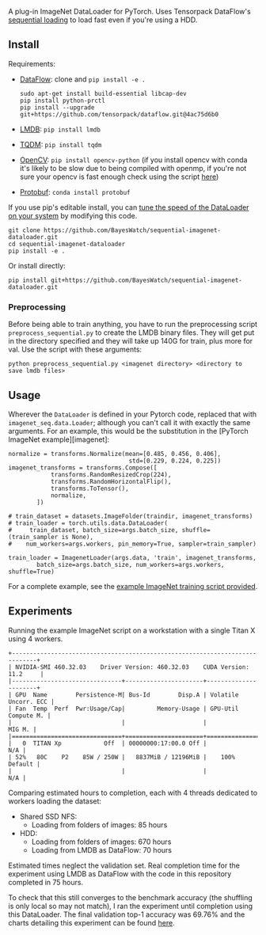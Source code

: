 
A plug-in ImageNet DataLoader for PyTorch. Uses Tensorpack DataFlow's
[sequential loading][seq] to load fast even if you're using a HDD. 

[seq]: http://tensorpack.readthedocs.io/en/latest/tutorial/efficient-dataflow.html#sequential-read

Install
-------

Requirements:

* [DataFlow][]: clone and `pip install -e .`

   ```
   sudo apt-get install build-essential libcap-dev
   pip install python-prctl
   pip install --upgrade git+https://github.com/tensorpack/dataflow.git@4ac75d6b0
   ```

* [LMDB][]: `pip install lmdb`

* [TQDM][]: `pip install tqdm`

* [OpenCV][]: `pip install opencv-python` (if you install opencv with conda it's
likely to be slow due to being compiled with openmp, if you're not sure
your opencv is fast enough check using the script
[here](https://github.com/tensorpack/benchmarks/blob/master/ImageNet/benchmark-opencv-resize.py))

* [Protobuf][]: `conda install protobuf`

[dataflow]: https://github.com/tensorpack/dataflow
[tensorpack]: https://github.com/ppwwyyxx/tensorpack
[lmdb]: https://lmdb.readthedocs.io/en/release/
[tqdm]: https://pypi.python.org/pypi/tqdm
[opencv]: https://pypi.python.org/pypi/opencv-python
[Protobuf]: https://github.com/google/protobuf

If you use pip's editable install, you can [tune the speed of the DataLoader
on your system][tune] by modifying this code.

[tune]: https://tensorpack.readthedocs.io/en/latest/tutorial/performance-tuning.html

```
git clone https://github.com/BayesWatch/sequential-imagenet-dataloader.git
cd sequential-imagenet-dataloader
pip install -e .
```

Or install directly:

```
pip install git+https://github.com/BayesWatch/sequential-imagenet-dataloader.git
```

### Preprocessing

Before being able to train anything, you have to run the preprocessing
script `preprocess_sequential.py` to create the LMDB binary files.  They
will get put in the directory specified and they will take up 140G for
train, plus more for val. Use the script with these arguments:

```
python preprocess_sequential.py <imagenet directory> <directory to save lmdb files>
```

Usage
-----

Wherever the `DataLoader` is defined in your Pytorch code, replaced that
with `imagenet_seq.data.Loader`; although you can't call it with exactly
the same arguments. For an example, this would be the substitution in the
[PyTorch ImageNet example][imagenet]:

```
normalize = transforms.Normalize(mean=[0.485, 0.456, 0.406],
                                  std=[0.229, 0.224, 0.225])
imagenet_transforms = transforms.Compose([
            transforms.RandomResizedCrop(224),
            transforms.RandomHorizontalFlip(),
            transforms.ToTensor(),
            normalize,
        ])

# train_dataset = datasets.ImageFolder(traindir, imagenet_transforms)
# train_loader = torch.utils.data.DataLoader(
#     train_dataset, batch_size=args.batch_size, shuffle=(train_sampler is None),
#    num_workers=args.workers, pin_memory=True, sampler=train_sampler)

train_loader = ImagenetLoader(args.data, 'train', imagenet_transforms,
        batch_size=args.batch_size, num_workers=args.workers, shuffle=True)
```

For a complete example, see the [example ImageNet training
script provided][example].

[example]: ./examples/imagenet/main.py

Experiments
-----------

Running the example ImageNet script on a workstation with a single Titan X
using 4 workers.

```
+-----------------------------------------------------------------------------+
| NVIDIA-SMI 460.32.03    Driver Version: 460.32.03    CUDA Version: 11.2     |
|-------------------------------+----------------------+----------------------+
| GPU  Name        Persistence-M| Bus-Id        Disp.A | Volatile Uncorr. ECC |
| Fan  Temp  Perf  Pwr:Usage/Cap|         Memory-Usage | GPU-Util  Compute M. |
|                               |                      |               MIG M. |
|===============================+======================+======================|
|   0  TITAN Xp            Off  | 00000000:17:00.0 Off |                  N/A |
| 52%   80C    P2    85W / 250W |   8837MiB / 12196MiB |    100%      Default |
|                               |                      |                  N/A |
```

Comparing estimated hours to completion, each with 4 threads dedicated to
workers loading the dataset:

* Shared SSD NFS: 
    * Loading from folders of images: 85 hours
* HDD:
    * Loading from folders of images: 670 hours
    * Loading from LMDB as DataFlow: 70 hours

Estimated times neglect the validation set. Real completion time for the
experiment using LMDB as DataFlow with the code in this repository
completed in 75 hours.

To check that this still converges to the benchmark accuracy (the shuffling
is only local so may not match), I ran the experiment until completion
using this DataLoader. The final validation top-1 accuracy was 69.76% and
the charts detailing this experiment can be found [here][wandbreport].

[wandbreport]: https://wandb.ai/gngdb/trial-imagenet/reports/Training-Resnet18-with-sequential-imagenet-dataloader--Vmlldzo3MTI3MzY
